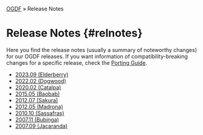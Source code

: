 [OGDF](../README.md) » Release Notes

# Release Notes {#relnotes}

Here you find the release notes (usually a summary of noteworthy changes)
for our OGDF releases. If you want information of compatibility-breaking
changes for a specific release, check the [Porting Guide](porting.md).

  * [2023.09 (Elderberry)](relnotes/elderberry.md)
  * [2022.02 (Dogwood)](relnotes/dogwood.md)
  * [2020.02 (Catalpa)](relnotes/catalpa.md)
  * [2015.05 (Baobab)](relnotes/baobab.md)
  * [2012.07 (Sakura)](relnotes/sakura.md)
  * [2012.05 (Madrona)](relnotes/madrona.md)
  * [2010.10 (Sassafras)](relnotes/sassafras.md)
  * [2007.11 (Bubinga)](relnotes/bubinga.md)
  * [2007.09 (Jacaranda)](relnotes/jacaranda.md)
